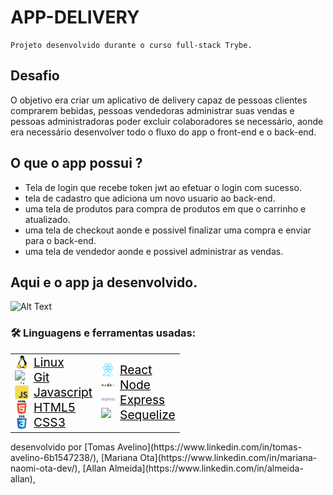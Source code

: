 # APP-DELIVERY
    Projeto desenvolvido durante o curso full-stack Trybe.


## Desafio

O objetivo era criar um aplicativo de delivery capaz de pessoas clientes comprarem bebidas,  pessoas vendedoras administrar suas vendas e pessoas administradoras poder excluir colaboradores se necessário, aonde era necessário desenvolver todo o fluxo do app o front-end e o back-end.

## O que o app possui ?

 - Tela de login que recebe token jwt ao efetuar o login com sucesso.
 - tela de cadastro que adiciona um novo usuario ao back-end.
 - uma tela de produtos para compra de produtos em que o carrinho e atualizado.
 - uma tela de checkout aonde e possivel finalizar uma compra e enviar para o back-end.
 - uma tela de vendedor aonde e possivel administrar as vendas.

## Aqui e o app ja desenvolvido.
![Alt Text](https://media.giphy.com/media/v1.Y2lkPTc5MGI3NjExZTMyZGM5NzQ5NGIwNWRhNGIzYmVkOTU2MzdjNGI3MTQzN2FhNzJhYiZjdD1n/IMakznFZGkRSJET0Qu/giphy.gif)


### 🛠️ Linguagens e ferramentas usadas:

<table>
<tr>
  <td>
      <a href="https://www.linux.org/" target="_blank" style="color: black; display:flex; text-align">
        <div style="display: flex; justify-content:center;align-items:center;">
          <img
            src="https://raw.githubusercontent.com/devicons/devicon/master/icons/linux/linux-original.svg"
            alt="linux"
            width="22"
            height="22"
          />
          <span style="font-size: 1.2rem; margin-left: 0.5rem;">Linux</span>
        </div>
      </a>
      <a href="https://git-scm.com/" target="_blank" style="color: black; display:flex; text-align">
        <div style="display: flex; justify-content:center;align-items:center;">
          <img
            src="https://www.vectorlogo.zone/logos/git-scm/git-scm-icon.svg"
            alt="git"
            width="22"
            height="22"
          />
          <span style="font-size: 1.2rem; margin-left: 0.5rem;">Git</span>
        </div>
      </a>
      <a
      href="https://developer.mozilla.org/en-US/docs/Web/JavaScript"
      target="_blank" style="color: black; display:flex; text-align">
        <div style="display: flex; justify-content:center;align-items:center;">
          <img
            src="https://raw.githubusercontent.com/devicons/devicon/master/icons/javascript/javascript-original.svg"
            alt="javascript"
            width="22"
            height="22"
          />
          <span style="font-size: 1.2rem; margin-left: 0.5rem;">Javascript</span>
        </div>
      </a>
      <a href="https://www.w3.org/html/" target="_blank" style="color: black; display:flex; text-align">
        <div style="display: flex; justify-content:center;align-items:center;">
          <img
            src="https://raw.githubusercontent.com/devicons/devicon/master/icons/html5/html5-original-wordmark.svg"
            alt="html5"
            width="22"
            height="22"
          />
          <span style="font-size: 1.2rem; margin-left: 0.5rem;">HTML5</span>
        </div>
      </a>
      <a href="https://www.w3schools.com/css/" target="_blank" style="color: black; display:flex; text-align">
        <div style="display: flex; justify-content:center;align-items:center;">
          <img
            src="https://raw.githubusercontent.com/devicons/devicon/master/icons/css3/css3-original-wordmark.svg"
            alt="css3"
            width="22"
            height="22"
          />
          <span style="font-size: 1.2rem; margin-left: 0.5rem;">CSS3</span>
        </div>
      </a>
  </td>
  <td>
    <a href="https://reactjs.org/" target="_blank" style="color: black; display:flex; text-align">
    <div style="display: flex; justify-content:center;align-items:center;">
        <img
          src="https://raw.githubusercontent.com/devicons/devicon/master/icons/react/react-original-wordmark.svg"
          alt="react"
          width="22"
          height="22"
        />
        <span style="font-size: 1.2rem; margin-left: 0.5rem;">React</span>
      </div>
    </a>
    <a href="https://nodejs.org" target="_blank" style="color: black; display:flex; text-align">
      <div style="display: flex; justify-content:center;align-items:center;">
        <img
          src="https://raw.githubusercontent.com/devicons/devicon/master/icons/nodejs/nodejs-original-wordmark.svg"
          alt="nodejs"
          width="22"
          height="22"
        />
        <span style="font-size: 1.2rem; margin-left: 0.5rem;">Node</span>
      </div>
    </a>
    <a href="https://expressjs.com" target="_blank" style="color: black; display:flex; text-align">
      <div style="display: flex; justify-content:center;align-items:center;">
        <img
          src="https://raw.githubusercontent.com/devicons/devicon/master/icons/express/express-original-wordmark.svg"
          alt="express"
          width="22"
          height="22"
        />
        <span style="font-size: 1.2rem; margin-left: 0.5rem;">Express</span>
      </div>
    </a>
    <a href="https://sequelize.org/" target="_blank" style="color: black; display:flex; text-align">
      <div style="display: flex; justify-content:center;align-items:center;">
        <img
          src="https://www.vectorlogo.zone/logos/sequelizejs/sequelizejs-icon.svg"
          alt="sequelize"
          width="22"
          height="22"
        />
        <span style="font-size: 1.2rem; margin-left: 0.5rem;">Sequelize</span>
      </div>
    </a>
  </td>
</tr>
</table>
</p>
desenvolvido por [Tomas Avelino](https://www.linkedin.com/in/tomas-avelino-6b1547238/), [Mariana Ota](https://www.linkedin.com/in/mariana-naomi-ota-dev/), [Allan Almeida](https://www.linkedin.com/in/almeida-allan),
